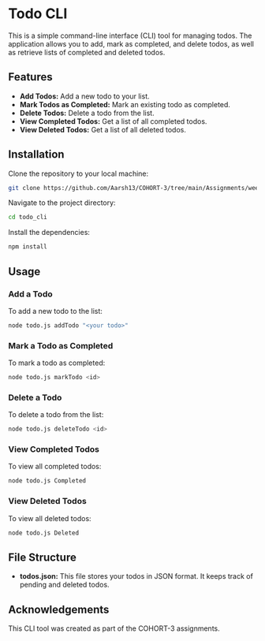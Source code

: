 # Todo CLI

This is a simple command-line interface (CLI) tool for managing todos. The application allows you to add, mark as completed, and delete todos, as well as retrieve lists of completed and deleted todos.

## Features

- **Add Todos:** Add a new todo to your list.
- **Mark Todos as Completed:** Mark an existing todo as completed.
- **Delete Todos:** Delete a todo from the list.
- **View Completed Todos:** Get a list of all completed todos.
- **View Deleted Todos:** Get a list of all deleted todos.

## Installation

Clone the repository to your local machine:

```bash
git clone https://github.com/Aarsh13/COHORT-3/tree/main/Assignments/week-3/todo_cli.git
```

Navigate to the project directory:

```bash
cd todo_cli
```

Install the dependencies:

```bash
npm install
```

## Usage

### Add a Todo

To add a new todo to the list:

```bash
node todo.js addTodo "<your todo>"
```

### Mark a Todo as Completed

To mark a todo as completed:

```bash
node todo.js markTodo <id>
```

### Delete a Todo

To delete a todo from the list:

```bash
node todo.js deleteTodo <id>
```

### View Completed Todos

To view all completed todos:

```bash
node todo.js Completed
```

### View Deleted Todos

To view all deleted todos:

```bash
node todo.js Deleted
```

## File Structure

- **todos.json:** This file stores your todos in JSON format. It keeps track of pending and deleted todos.


## Acknowledgements

This CLI tool was created as part of the COHORT-3 assignments.
